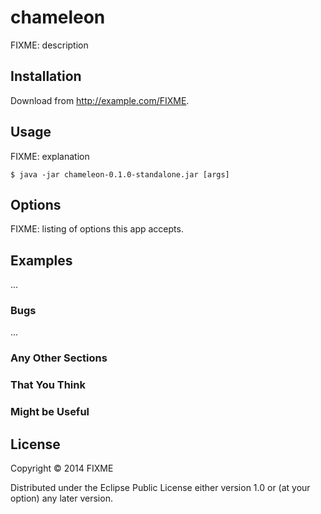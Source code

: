 # chameleon

FIXME: description

## Installation

Download from http://example.com/FIXME.

## Usage

FIXME: explanation

    $ java -jar chameleon-0.1.0-standalone.jar [args]

## Options

FIXME: listing of options this app accepts.

## Examples

...

### Bugs

...

### Any Other Sections
### That You Think
### Might be Useful

## License

Copyright © 2014 FIXME

Distributed under the Eclipse Public License either version 1.0 or (at
your option) any later version.

